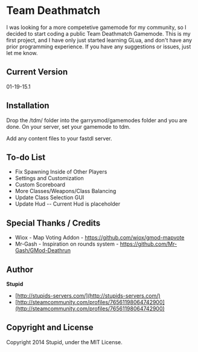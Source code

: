 # Team Deathmatch

I was looking for a more competetive gamemode for my community, so I decided to start coding a public Team Deathmatch Gamemode. This is my first project, and I have only just started learning GLua, and don't have any prior programming experience. If you have any suggestions or issues, just let me know.

## Current Version

01-19-15.1

## Installation

Drop the /tdm/ folder into the garrysmod/gamemodes folder and you are done. On your server, set your gamemode to tdm.

Add any content files to your fastdl server.

## To-do List

* Fix Spawning Inside of Other Players
* Settings and Customization
* Custom Scoreboard 
* More Classes/Weapons/Class Balancing
* Update Class Selection GUI
* Update Hud -- Current Hud is placeholder

## Special Thanks / Credits

* Wiox - Map Voting Addon - https://github.com/wiox/gmod-mapvote
* Mr-Gash - Inspiration on rounds system - https://github.com/Mr-Gash/GMod-Deathrun

## Author

**Stupid**
* [http://stupids-servers.com/](http://stupids-servers.com/)
* [http://steamcommunity.com/profiles/76561198064742900](http://steamcommunity.com/profiles/76561198064742900)

## Copyright and License

Copyright 2014 Stupid, under the MIT License. 